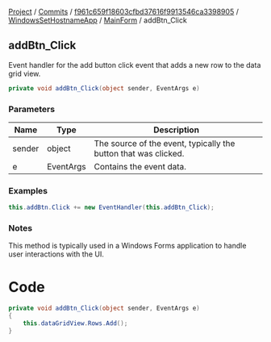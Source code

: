 [Project](../../../../index.md) / [Commits](../../../index.md) / [f961c659f18603cfbd37616f9913546ca3398905](../../index.md) / [WindowsSetHostnameApp](../index.md) / [MainForm](index.md) / addBtn_Click

## addBtn_Click

Event handler for the add button click event that adds a new row to the data grid view.

```csharp
private void addBtn_Click(object sender, EventArgs e)
```

### Parameters
| Name | Type | Description |
| ---- | ---- | ----------- |
| sender | object | The source of the event, typically the button that was clicked. |
| e | EventArgs | Contains the event data. |

### Examples
```csharp
this.addBtn.Click += new EventHandler(this.addBtn_Click);
```

### Notes
This method is typically used in a Windows Forms application to handle user interactions with the UI.

# Code
```csharp
private void addBtn_Click(object sender, EventArgs e)
{
    this.dataGridView.Rows.Add();
}
```

